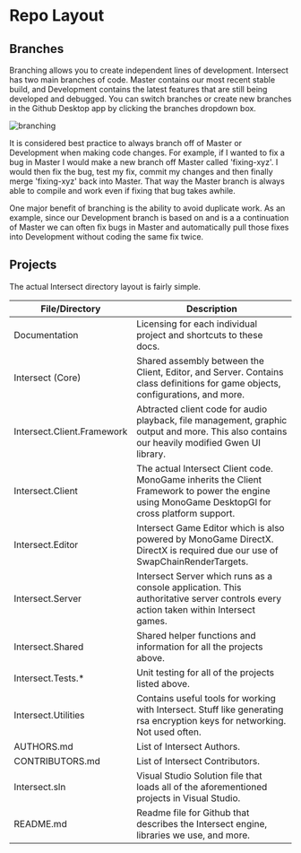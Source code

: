 # Repo Layout

## Branches
Branching allows you to create independent lines of development. Intersect has two main branches of code. Master contains our most recent stable build, and Development contains the latest features that are still being developed and debugged. You can switch branches or create new branches in the Github Desktop app by clicking the branches dropdown box.

![branching](https://www.ascensiongamedev.com/resources/filehost/7cb30357ee4dd2a55bc24b20eeb63d78.png)

It is considered best practice to always branch off of Master or Development when making code changes. For example, if I wanted to fix a bug in Master I would make a new branch off Master called 'fixing-xyz'. I would then fix the bug, test my fix, commit my changes and then finally merge 'fixing-xyz' back into Master. That way the Master branch is always able to compile and work even if fixing that bug takes awhile.

One major benefit of branching is the ability to avoid duplicate work. As an example, since our Development branch is based on and is a a continuation of Master we can often fix bugs in Master and automatically pull those fixes into Development without coding the same fix twice.


## Projects
The actual Intersect directory layout is fairly simple.

| File/Directory | Description |
| ----------- | ----------- |
| Documentation | Licensing for each individual project and shortcuts to these docs. |
| Intersect (Core) | Shared assembly between the Client, Editor, and Server. Contains class definitions for game objects, configurations, and more. |
| Intersect.Client.Framework | Abtracted client code for audio playback, file management, graphic output and more. This also contains our heavily modified Gwen UI library.  |
| Intersect.Client | The actual Intersect Client code. MonoGame inherits the Client Framework to power the engine using MonoGame DesktopGl for cross platform support. |
| Intersect.Editor | Intersect Game Editor which is also powered by MonoGame DirectX. DirectX is required due our use of SwapChainRenderTargets. |
| Intersect.Server | Intersect Server which runs as a console application. This authoritative server controls every action taken within Intersect games. |
| Intersect.Shared | Shared helper functions and information for all the projects above. |
| Intersect.Tests.* | Unit testing for all of the projects listed above.  |
| Intersect.Utilities | Contains useful tools for working with Intersect. Stuff like generating rsa encryption keys for networking. Not used often. |
| AUTHORS.md | List of Intersect Authors. |
| CONTRIBUTORS.md | List of Intersect Contributors. |
| Intersect.sln | Visual Studio Solution file that loads all of the aforementioned projects in Visual Studio. |
| README.md | Readme file for Github that describes the Intersect engine, libraries we use, and more. |

